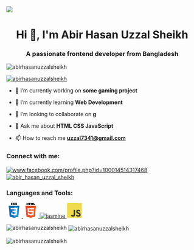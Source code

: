 <img src = "https://scontent.fdac14-1.fna.fbcdn.net/v/t39.30808-6/363803319_1624347138059081_8896907003211705683_n.jpg?stp=dst-jpg_s960x960&_nc_cat=100&ccb=1-7&_nc_sid=cc71e4&_nc_eui2=AeGa0E4ZuGOXpWgLjwrKF70-XKk8DmDfQjhcqTwOYN9CODDvL5XgYIjw0FUdEO_Z9egFQigr7syP7oOvOydZAvAK&_nc_ohc=x_kJeacSbIsQ7kNvgHqDw4u&_nc_ht=scontent.fdac14-1.fna&_nc_gid=AJsrTWiqRu2VKX702_Vql9Z&oh=00_AYDnlIV_rxl9jsawfJmrwhPs_YgYJZAybgFi5qB4Sci2zw&oe=66E9F1DB">
<h1 align="center">Hi 👋, I'm Abir Hasan Uzzal Sheikh</h1>
<h3 align="center">A passionate frontend developer from Bangladesh</h3>

<p align="left"> <img src="https://komarev.com/ghpvc/?username=abirhasanuzzalsheikh&label=Profile%20views&color=0e75b6&style=flat" alt="abirhasanuzzalsheikh" /> </p>

<p align="left"> <a href="https://github.com/ryo-ma/github-profile-trophy"><img src="https://github-profile-trophy.vercel.app/?username=abirhasanuzzalsheikh" alt="abirhasanuzzalsheikh" /></a> </p>

- 🔭 I’m currently working on **some gaming project**

- 🌱 I’m currently learning **Web Development**

- 👯 I’m looking to collaborate on **g**

- 💬 Ask me about **HTML CSS JavaScript**

- 📫 How to reach me **uzzal7341@gmail.com**

<h3 align="left">Connect with me:</h3>
<p align="left">
<a href="https://fb.com/www.facebook.com/profile.php?id=100014514317468" target="blank"><img align="center" src="https://raw.githubusercontent.com/rahuldkjain/github-profile-readme-generator/master/src/images/icons/Social/facebook.svg" alt="www.facebook.com/profile.php?id=100014514317468" height="30" width="40" /></a>
<a href="https://instagram.com/abir_hasan_uzzal_sheikh" target="blank"><img align="center" src="https://raw.githubusercontent.com/rahuldkjain/github-profile-readme-generator/master/src/images/icons/Social/instagram.svg" alt="abir_hasan_uzzal_sheikh" height="30" width="40" /></a>
</p>

<h3 align="left">Languages and Tools:</h3>
<p align="left"> <a href="https://www.w3schools.com/css/" target="_blank" rel="noreferrer"> <img src="https://raw.githubusercontent.com/devicons/devicon/master/icons/css3/css3-original-wordmark.svg" alt="css3" width="40" height="40"/> </a> <a href="https://www.w3.org/html/" target="_blank" rel="noreferrer"> <img src="https://raw.githubusercontent.com/devicons/devicon/master/icons/html5/html5-original-wordmark.svg" alt="html5" width="40" height="40"/> </a> <a href="https://jasmine.github.io/" target="_blank" rel="noreferrer"> <img src="https://www.vectorlogo.zone/logos/jasmine/jasmine-icon.svg" alt="jasmine" width="40" height="40"/> </a> <a href="https://developer.mozilla.org/en-US/docs/Web/JavaScript" target="_blank" rel="noreferrer"> <img src="https://raw.githubusercontent.com/devicons/devicon/master/icons/javascript/javascript-original.svg" alt="javascript" width="40" height="40"/> </a> </p>

<p><img align="left" src="https://github-readme-stats.vercel.app/api/top-langs?username=abirhasanuzzalsheikh&show_icons=true&locale=en&layout=compact" alt="abirhasanuzzalsheikh" /></p>

<p>&nbsp;<img align="center" src="https://github-readme-stats.vercel.app/api?username=abirhasanuzzalsheikh&show_icons=true&locale=en" alt="abirhasanuzzalsheikh" /></p>

<p><img align="center" src="https://github-readme-streak-stats.herokuapp.com/?user=abirhasanuzzalsheikh&" alt="abirhasanuzzalsheikh" /></p>


